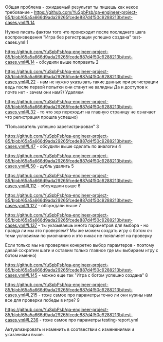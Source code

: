 Общая проблема - ожидаемый результат ты пишешь как некое требование - https://github.com/YuSpbPsb/qa-engineer-project-85/blob/65a5a666d9ada29265fcede887d4f50c9288213b/test-cases.yml#L14

Нужно писать фактом того что происходит после последнего шага воспроизведения "Игра без регистрации успешно создана"
test-cases.yml
1

https://github.com/YuSpbPsb/qa-engineer-project-85/blob/65a5a666d9ada29265fcede887d4f50c9288213b/test-cases.yml#L14 - обсудили выше поправить
2

https://github.com/YuSpbPsb/qa-engineer-project-85/blob/65a5a666d9ada29265fcede887d4f50c9288213b/test-cases.yml#L22 - нам не нужно указывать такие данные при регистрации ведь после первой попытки они станут не валидны Да и доступов к почте нет - зачем они нам?) Удаляем

https://github.com/YuSpbPsb/qa-engineer-project-85/blob/65a5a666d9ada29265fcede887d4f50c9288213b/test-cases.yml#L32 - то что зер переходит на главную страницу не означает что регистрация прошла успешно)

"Пользователь успешно зарегистрирован"
3

https://github.com/YuSpbPsb/qa-engineer-project-85/blob/65a5a666d9ada29265fcede887d4f50c9288213b/test-cases.yml#L47 - обсудили выше сделать по аналогии
4

https://github.com/YuSpbPsb/qa-engineer-project-85/blob/65a5a666d9ada29265fcede887d4f50c9288213b/test-cases.yml#L50 - дубль удалить
5

https://github.com/YuSpbPsb/qa-engineer-project-85/blob/65a5a666d9ada29265fcede887d4f50c9288213b/test-cases.yml#L112 - обсуждали выше
6

https://github.com/YuSpbPsb/qa-engineer-project-85/blob/65a5a666d9ada29265fcede887d4f50c9288213b/test-cases.yml#L127 - обсуждали выше
7

https://github.com/YuSpbPsb/qa-engineer-project-85/blob/65a5a666d9ada29265fcede887d4f50c9288213b/test-cases.yml#L137 - ты указываешь много параметров для выбора - но правда ли мы это проверяем? Мы же можем создать игру с ботом сч теми условиями по умолчанию и это никак не появлияет на проверку

Если только мы не проверяем конкретно выбор парамтеров - поэтому давай сократим шаги и оставим только главное где мы выбираем игру с ботом именно)

https://github.com/YuSpbPsb/qa-engineer-project-85/blob/65a5a666d9ada29265fcede887d4f50c9288213b/test-cases.yml#L145 - можно еще так "Игра с ботом успешно создана"
8

https://github.com/YuSpbPsb/qa-engineer-project-85/blob/65a5a666d9ada29265fcede887d4f50c9288213b/test-cases.yml#L215 - тоже самое про параметры точно ли они нужны нам все для проверки победы в игре?
9

https://github.com/YuSpbPsb/qa-engineer-project-85/blob/65a5a666d9ada29265fcede887d4f50c9288213b/test-cases.yml#L236 - тоже самое про параметры
testing-report.yml

Актуализировать и изменить в соотвествии с изменениями и указаниями выше. 